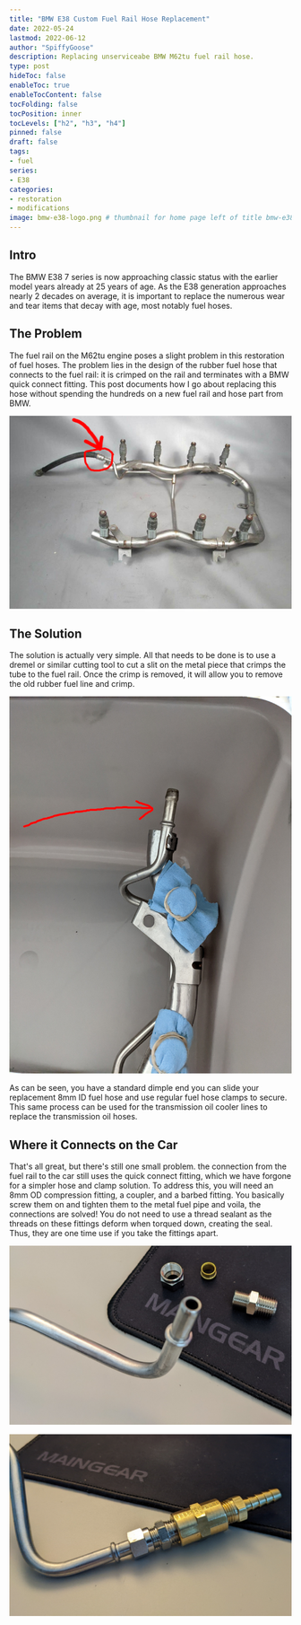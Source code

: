 ```yaml
---
title: "BMW E38 Custom Fuel Rail Hose Replacement"
date: 2022-05-24
lastmod: 2022-06-12
author: "SpiffyGoose"
description: Replacing unserviceabe BMW M62tu fuel rail hose.
type: post
hideToc: false
enableToc: true
enableTocContent: false
tocFolding: false
tocPosition: inner
tocLevels: ["h2", "h3", "h4"]
pinned: false
draft: false
tags:
- fuel
series:
- E38
categories:
- restoration
- modifications
image: bmw-e38-logo.png # thumbnail for home page left of title bmw-e38-logo.png or bmw-e46-logo.png
---
```


## Intro

The BMW E38 7 series is now approaching classic status with the earlier model years already at 25 years of age. As the E38 generation approaches nearly 2 decades on average, it is important to replace the numerous wear and tear items that decay with age, most notably fuel hoses. 

## The Problem

The fuel rail on the M62tu engine poses a slight problem in this restoration of fuel hoses. The problem lies in the design of the rubber fuel hose that connects to the fuel rail: it is crimped on the rail and terminates with a BMW quick connect fitting. This post documents how I go about replacing this hose without spending the hundreds on a new fuel rail and hose part from BMW.

![](fuelrail_anno.jpg)

## The Solution

The solution is actually very simple. All that needs to be done is to use a dremel or similar cutting tool to cut a slit on the metal piece that crimps the tube to the fuel rail. Once the crimp is removed, it will allow you to remove the old rubber fuel line and crimp. 

![](fuelrailend.jpg)

As can be seen, you have a standard dimple end you can slide your replacement 8mm ID fuel hose and use regular fuel hose clamps to secure. This same process can be used for the transmission oil cooler lines to replace the transmission oil hoses. 

## Where it Connects on the Car

That's all great, but there's still one small problem. the connection from the fuel rail to the car still uses the quick connect fitting, which we have forgone for a simpler hose and clamp solution. To address this, you will need an 8mm OD compression fitting, a coupler, and a barbed fitting. You basically screw them on and tighten them to the metal fuel pipe and voila, the connections are solved! You do not need to use a thread sealant as the threads on these fittings deform when torqued down, creating the seal. Thus, they are one time use if you take the fittings apart. 

![](railend1.jpg)

![](railend2.jpg)
